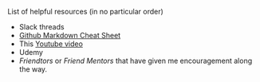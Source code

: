 List of helpful resources (in no particular order)
- Slack threads
- [Github Markdown Cheat Sheet](https://github.com/adam-p/markdown-here/wiki/Markdown-Here-Cheatsheet)
- This [Youtube video](https://youtu.be/W6NZfCO5SIk)
- Udemy
- _Friendtors_ or _Friend Mentors_ that have given me encouragement along the way.
